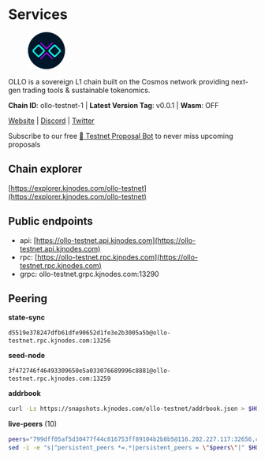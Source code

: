 # Services

<figure><img src="https://raw.githubusercontent.com/kj89/cosmos-images/main/logos/ollo.png" alt=""><figcaption></figcaption></figure>

OLLO is a sovereign L1 chain built on the Cosmos network providing  next-gen trading tools & sustainable tokenomics.

**Chain ID**: ollo-testnet-1 | **Latest Version Tag**: v0.0.1 | **Wasm**: OFF

[Website](https://www.ollostation.zone) | [Discord](https://discord.com/invite/GxBqZ9mSSm) | [Twitter](https://twitter.com/OLLOStation)



Subscribe to our free [🤖 Testnet Proposal Bot](https://t.me/kjnodes_testnet_proposal_bot) to never miss upcoming proposals


## Chain explorer
[https://explorer.kjnodes.com/ollo-testnet](https://explorer.kjnodes.com/ollo-testnet)

## Public endpoints

* api: [https://ollo-testnet.api.kjnodes.com](https://ollo-testnet.api.kjnodes.com)
* rpc: [https://ollo-testnet.rpc.kjnodes.com](https://ollo-testnet.rpc.kjnodes.com)
* grpc: ollo-testnet.grpc.kjnodes.com:13290

## Peering

**state-sync**

```text
d5519e378247dfb61dfe90652d1fe3e2b3005a5b@ollo-testnet.rpc.kjnodes.com:13256
```

**seed-node**

```text
3f472746f46493309650e5a033076689996c8881@ollo-testnet.rpc.kjnodes.com:13259
```

**addrbook**
```bash
curl -Ls https://snapshots.kjnodes.com/ollo-testnet/addrbook.json > $HOME/.ollo/config/addrbook.json
```

**live-peers** (10)
```bash
peers="799dff05af5d30477f44c816753ff89104b2b8b5@116.202.227.117:32656,c2bc7720a610d753b037d89e6c3f58f7c718e24f@116.202.117.229:32656,771cfca799033e327511b25ae77784e02818d77f@65.108.101.4:23486,15bcdea616c717eb4356e125d4f631aaa596dfd5@65.108.77.106:26929,d5519e378247dfb61dfe90652d1fe3e2b3005a5b@65.109.68.190:13256,cadc2b601a188aedbe4156a6eb5a81e00770bcfc@65.108.219.110:26656,95ca646da3736cef5d6c6704f736bc49ff87ef6c@109.123.249.213:26656,4b73754c2c10d523ffd43ca95d9cb6e0ad8204a4@5.189.148.147:26656,69d2c02f413bea1376f5398646f0c2ce0f82d62e@141.94.73.93:26656,29b78da822388df177f4111e6589958d9f796f06@65.109.122.105:60856"
sed -i -e "s|^persistent_peers *=.*|persistent_peers = \"$peers\"|" $HOME/.ollo/config/config.toml
```
